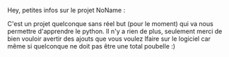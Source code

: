 Hey, petites infos sur le projet NoName :

C'est un projet quelconque sans réel but (pour le moment) qui va nous permettre d'apprendre le python.
Il n'y a rien de plus, seulement merci de bien vouloir avertir des ajouts que vous voulez lfaire sur le logiciel car même si quelconque ne doit pas être une total poubelle :)